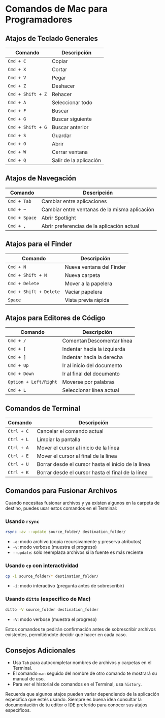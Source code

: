 # Comandos de Mac para Programadores

## Atajos de Teclado Generales

| Comando           | Descripción            |
| ----------------- | ---------------------- |
| `Cmd + C`         | Copiar                 |
| `Cmd + X`         | Cortar                 |
| `Cmd + V`         | Pegar                  |
| `Cmd + Z`         | Deshacer               |
| `Cmd + Shift + Z` | Rehacer                |
| `Cmd + A`         | Seleccionar todo       |
| `Cmd + F`         | Buscar                 |
| `Cmd + G`         | Buscar siguiente       |
| `Cmd + Shift + G` | Buscar anterior        |
| `Cmd + S`         | Guardar                |
| `Cmd + O`         | Abrir                  |
| `Cmd + W`         | Cerrar ventana         |
| `Cmd + Q`         | Salir de la aplicación |

## Atajos de Navegación

| Comando       | Descripción                                   |
| ------------- | --------------------------------------------- |
| `Cmd + Tab`   | Cambiar entre aplicaciones                    |
| `Cmd + ~`     | Cambiar entre ventanas de la misma aplicación |
| `Cmd + Space` | Abrir Spotlight                               |
| `Cmd + ,`     | Abrir preferencias de la aplicación actual    |

## Atajos para el Finder

| Comando                | Descripción              |
| ---------------------- | ------------------------ |
| `Cmd + N`              | Nueva ventana del Finder |
| `Cmd + Shift + N`      | Nueva carpeta            |
| `Cmd + Delete`         | Mover a la papelera      |
| `Cmd + Shift + Delete` | Vaciar papelera          |
| `Space`                | Vista previa rápida      |

## Atajos para Editores de Código

| Comando               | Descripción                 |
| --------------------- | --------------------------- |
| `Cmd + /`             | Comentar/Descomentar línea  |
| `Cmd + [`             | Indentar hacia la izquierda |
| `Cmd + ]`             | Indentar hacia la derecha   |
| `Cmd + Up`            | Ir al inicio del documento  |
| `Cmd + Down`          | Ir al final del documento   |
| `Option + Left/Right` | Moverse por palabras        |
| `Cmd + L`             | Seleccionar línea actual    |

## Comandos de Terminal

| Comando    | Descripción                                        |
| ---------- | -------------------------------------------------- |
| `Ctrl + C` | Cancelar el comando actual                         |
| `Ctrl + L` | Limpiar la pantalla                                |
| `Ctrl + A` | Mover el cursor al inicio de la línea              |
| `Ctrl + E` | Mover el cursor al final de la línea               |
| `Ctrl + U` | Borrar desde el cursor hasta el inicio de la línea |
| `Ctrl + K` | Borrar desde el cursor hasta el final de la línea  |

## Comandos para Fusionar Archivos

Cuando necesitas fusionar archivos y ya existen algunos en la carpeta de destino, puedes usar estos comandos en el Terminal:

### Usando `rsync`

```bash
rsync -av --update source_folder/ destination_folder/
```

- `-a`: modo archivo (copia recursivamente y preserva atributos)
- `-v`: modo verbose (muestra el progreso)
- `--update`: solo reemplaza archivos si la fuente es más reciente

### Usando `cp` con interactividad

```bash
cp -i source_folder/* destination_folder/
```

- `-i`: modo interactivo (pregunta antes de sobrescribir)

### Usando `ditto` (específico de Mac)

```bash
ditto -V source_folder destination_folder
```

- `-V`: modo verbose (muestra el progreso)

Estos comandos te pedirán confirmación antes de sobrescribir archivos existentes, permitiéndote decidir qué hacer en cada caso.

## Consejos Adicionales

- Usa `Tab` para autocompletar nombres de archivos y carpetas en el Terminal.
- El comando `man` seguido del nombre de otro comando te mostrará su manual de uso.
- Para ver el historial de comandos en el Terminal, usa `history`.

Recuerda que algunos atajos pueden variar dependiendo de la aplicación específica que estés usando. Siempre es buena idea consultar la documentación de tu editor o IDE preferido para conocer sus atajos específicos.
